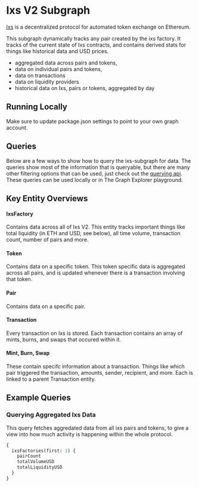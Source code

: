 # Ixs V2 Subgraph

[Ixs](https://ixswap.io/) is a decentralized protocol for automated token exchange on Ethereum.

This subgraph dynamically tracks any pair created by the ixs factory. It tracks of the current state of Ixs contracts, and contains derived stats for things like historical data and USD prices.

- aggregated data across pairs and tokens,
- data on individual pairs and tokens,
- data on transactions
- data on liquidity providers
- historical data on Ixs, pairs or tokens, aggregated by day

## Running Locally

Make sure to update package.json settings to point to your own graph account.

## Queries

Below are a few ways to show how to query the ixs-subgraph for data. The queries show most of the information that is queryable, but there are many other filtering options that can be used, just check out the [querying api](https://thegraph.com/docs/graphql-api). These queries can be used locally or in The Graph Explorer playground.

## Key Entity Overviews

#### IxsFactory

Contains data across all of Ixs V2. This entity tracks important things like total liquidity (in ETH and USD, see below), all time volume, transaction count, number of pairs and more.

#### Token

Contains data on a specific token. This token specific data is aggregated across all pairs, and is updated whenever there is a transaction involving that token.

#### Pair

Contains data on a specific pair.

#### Transaction

Every transaction on Ixs is stored. Each transaction contains an array of mints, burns, and swaps that occured within it.

#### Mint, Burn, Swap

These contain specifc information about a transaction. Things like which pair triggered the transaction, amounts, sender, recipient, and more. Each is linked to a parent Transaction entity.

## Example Queries

### Querying Aggregated Ixs Data

This query fetches aggredated data from all ixs pairs and tokens, to give a view into how much activity is happening within the whole protocol.

```graphql
{
  ixsFactories(first: 1) {
    pairCount
    totalVolumeUSD
    totalLiquidityUSD
  }
}
```
